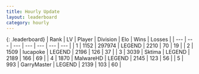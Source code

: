 ```yaml
---
title: Hourly Update
layout: leaderboard
category: hourly
---
```


{: .leaderboard}
| Rank | LV | Player | Division | Elo | Wins | Losses |
| --- | --- | --- | --- | --- | --- | --- |
| <span data-change="0">1</span> | 1152 | <span title="ID: 544038">297974</span> | LEGEND | <span data-change="0">2210</span> | <span data-change="0">70</span> | <span data-change="0">19</span> |
| <span data-change="0">2</span> | 1509 | <span title="ID: 41925">lucapoke</span> | LEGEND | <span data-change="0">2196</span> | <span data-change="0">126</span> | <span data-change="0">37</span> |
| <span data-change="0">3</span> | 3039 | <span title="ID: 353063">Sktima</span> | LEGEND | <span data-change="18">2189</span> | <span data-change="3">166</span> | <span data-change="0">69</span> |
| <span data-change="0">4</span> | 1870 | <span title="ID: 261794">MalwareHD</span> | LEGEND | <span data-change="0">2145</span> | <span data-change="0">123</span> | <span data-change="0">56</span> |
| <span data-change="0">5</span> | 993 | <span title="ID: 86076">GarryMaster</span> | LEGEND | <span data-change="0">2139</span> | <span data-change="0">103</span> | <span data-change="0">60</span> |